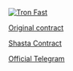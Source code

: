 [![Tron Fast](https://github.com/PillarDevelopment/JustHero/img/logo.png/150x150)](https://tron-fast.com/)

[Original contract](https://tronscan.org/#/contract/TY3nsKUFD7N3f51fgm6JpugSFC3Nq72vnJ/code)

[Shasta Contract](https://shasta.tronscan.org/#/contract/TFin5rcgEzdQcxGCg4Lx4QHZbZRCZnaPvE/code)

[Official Telegram](https://tron-fast.com/)
